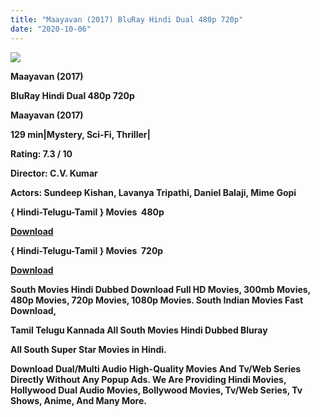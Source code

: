 ```yaml
---
title: "Maayavan (2017) BluRay Hindi Dual 480p 720p"
date: "2020-10-06"
---
```


[![](https://1.bp.blogspot.com/-NvJUj-LyMXI/X0PKy33aEoI/AAAAAAAAElM/UCMct5Igm3oe6H72WMlfx5QeNHMtRBHbACLcBGAsYHQ/s1600/images{2deb609f52c527dc8b4fbab26c6d0bae2964b23de7178cabf97238dc1868ff55}252843{2deb609f52c527dc8b4fbab26c6d0bae2964b23de7178cabf97238dc1868ff55}2529.webp)](https://1.bp.blogspot.com/-NvJUj-LyMXI/X0PKy33aEoI/AAAAAAAAElM/UCMct5Igm3oe6H72WMlfx5QeNHMtRBHbACLcBGAsYHQ/s1600/images{2deb609f52c527dc8b4fbab26c6d0bae2964b23de7178cabf97238dc1868ff55}252843{2deb609f52c527dc8b4fbab26c6d0bae2964b23de7178cabf97238dc1868ff55}2529.webp)

 **Maayavan (2017)**

**BluRay Hindi Dual 480p 720p** 

**Maayavan (2017)**

**129 min|Mystery, Sci-Fi, Thriller|**

**Rating: 7.3 / 10** 

**Director: C.V. Kumar**

**Actors: Sundeep Kishan, Lavanya Tripathi, Daniel Balaji, Mime Gopi**

**{ Hindi-Telugu-Tamil } Movies  480p**

[**Download**](https://myglinks.xyz/8561)

**{ Hindi-Telugu-Tamil } Movies  720p**

[**Download**](https://myglinks.xyz/8562)

 **South Movies Hindi Dubbed Download Full HD Movies, 300mb Movies, 480p Movies, 720p Movies, 1080p Movies. South Indian Movies Fast Download,**

**Tamil Telugu Kannada All South Movies Hindi Dubbed Bluray**

**All South Super Star Movies in Hindi.**

**Download Dual/Multi Audio High-Quality Movies And Tv/Web Series Directly Without Any Popup Ads. We Are Providing Hindi Movies, Hollywood Dual Audio Movies, Bollywood Movies, Tv/Web Series, Tv Shows, Anime, And Many More.**
